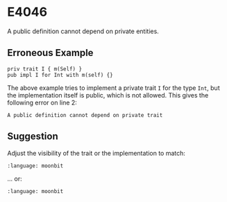 # E4046

A public definition cannot depend on private entities.

## Erroneous Example

```moonbit
priv trait I { m(Self) }
pub impl I for Int with m(self) {}
```

The above example tries to implement a private trait `I` for the type `Int`,
but the implementation itself is public, which is not allowed.
This gives the following error on line 2:

```
A public definition cannot depend on private trait
```

## Suggestion

Adjust the visibility of the trait or the implementation to match:

```{literalinclude} /sources/error_codes/E4046_fixed/top.mbt
:language: moonbit
```

... or:

```{literalinclude} /sources/error_codes/E4046_fixed/top_1.mbt
:language: moonbit
```
